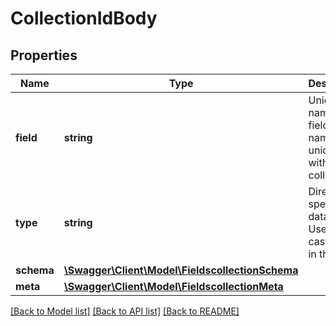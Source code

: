# CollectionIdBody

## Properties
Name | Type | Description | Notes
------------ | ------------- | ------------- | -------------
**field** | **string** | Unique name of the field. Field name is unique within the collection. | [optional] 
**type** | **string** | Directus specific data type. Used to cast values in the API. | [optional] 
**schema** | [**\Swagger\Client\Model\FieldscollectionSchema**](FieldscollectionSchema.md) |  | [optional] 
**meta** | [**\Swagger\Client\Model\FieldscollectionMeta**](FieldscollectionMeta.md) |  | [optional] 

[[Back to Model list]](../../README.md#documentation-for-models) [[Back to API list]](../../README.md#documentation-for-api-endpoints) [[Back to README]](../../README.md)

